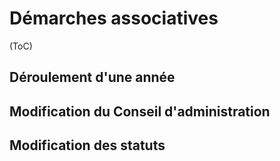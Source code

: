 # Démarches associatives

(ToC)

## Déroulement d'une année

## Modification du Conseil d'administration

## Modification des statuts
